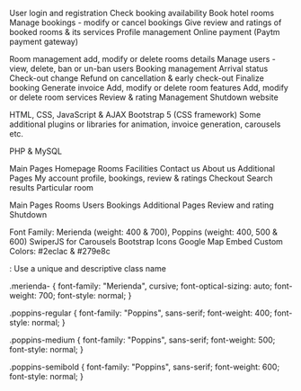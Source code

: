 <!-- Features  -->


<!-- User End -->
User login and registration
Check booking availability
Book hotel rooms
Manage bookings - modify or cancel bookings
Give review and ratings of booked rooms & its services
Profile management
Online payment (Paytm payment gateway)

<!-- Admin End -->
Room management add, modify or delete rooms details
Manage users - view, delete, ban or un-ban users
Booking management
    Arrival status
    Check-out change
    Refund on cancellation & early check-out
    Finalize booking
    Generate invoice
Add, modify or delete room features
Add, modify or delete room services
Review & rating Management
Shutdown website




<!-- Technologies Required -->
<!-- Front End -->
HTML, CSS, JavaScript & AJAX
Bootstrap 5 (CSS framework)
Some additional plugins or libraries for animation, invoice generation, carousels etc.

<!-- Back End -->
PHP & MySQL



<!-- Webpages -->
<!-- Front End -->
Main Pages
    Homepage
    Rooms
    Facilities
    Contact us
    About us
Additional Pages
    My account profile, bookings, review & ratings
    Checkout
    Search results
    Particular room

<!-- Admin End -->
Main Pages
    Rooms
    Users
    Bookings
Additional Pages
    Review and rating
    Shutdown

<!-- Pre-requisites -->
<!-- Front End - Homepage -->
Font Family: Merienda (weight: 400 & 700), Poppins (weight: 400, 500 & 600)
SwiperJS for Carousels
Bootstrap Icons
Google Map Embed
Custom Colors: #2eclac & #279e8c





<!-- Fonts -->

 <uniquifier>: Use a unique and descriptive class name

.merienda-<h-font> {
  font-family: "Merienda", cursive;
  font-optical-sizing: auto;
  font-weight: 700;
  font-style: normal;
}

.poppins-regular {
  font-family: "Poppins", sans-serif;
  font-weight: 400;
  font-style: normal;
}

.poppins-medium {
  font-family: "Poppins", sans-serif;
  font-weight: 500;
  font-style: normal;
}

.poppins-semibold {
  font-family: "Poppins", sans-serif;
  font-weight: 600;
  font-style: normal;
}
